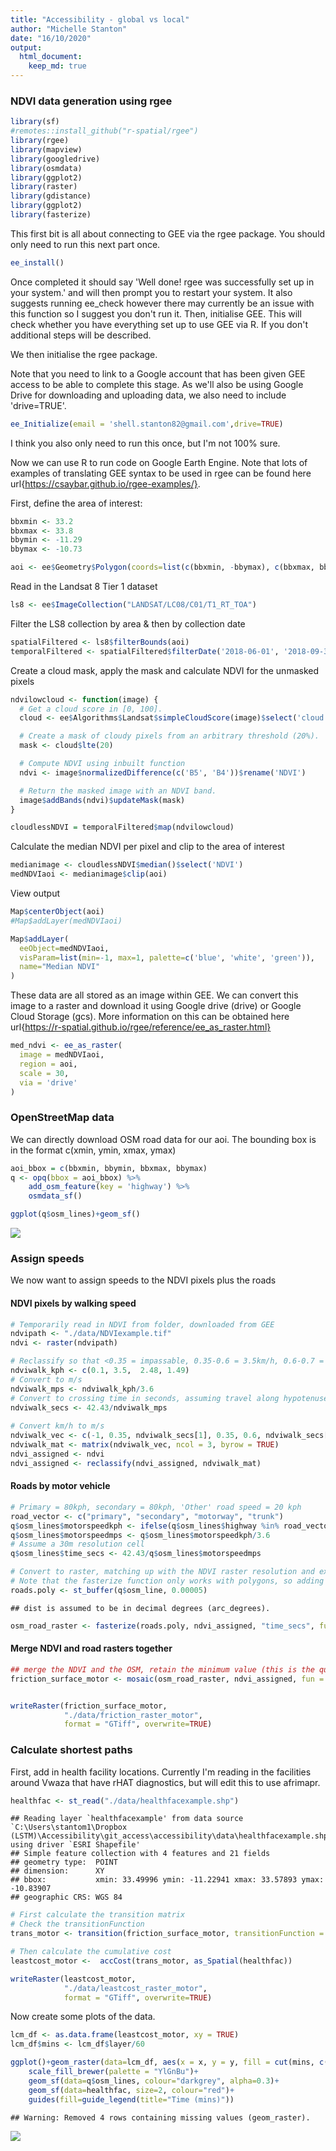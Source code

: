```yaml
---
title: "Accessibility - global vs local"
author: "Michelle Stanton"
date: "16/10/2020"
output: 
  html_document:
    keep_md: true
---
```





### NDVI data generation using rgee




```r
library(sf)
#remotes::install_github("r-spatial/rgee")
library(rgee)
library(mapview)
library(googledrive)
library(osmdata)
library(ggplot2)
library(raster)
library(gdistance)
library(ggplot2)
library(fasterize)
```

This first bit is all about connecting to GEE via the rgee package. You should only need to run this next part once. 

```r
ee_install()
```

Once completed it should say 'Well done! rgee was successfully set up in your system.' and will then prompt you to restart your system. It also suggests running ee_check however there may currently be an issue with this function so I suggest you don't run it.
Then, initialise GEE. This will check whether you have everything set up to use GEE via R. If you don't additional steps will be described.

We then initialise the rgee package. 

Note that you need to link to a Google account that has been given GEE access to be able to complete this stage. As we'll also be using Google Drive for downloading and uploading data, we also need to include 'drive=TRUE'. 




```r
ee_Initialize(email = 'shell.stanton82@gmail.com',drive=TRUE)
```

I think you also only need to run this once, but I'm not 100% sure.

Now we can use R to run code on Google Earth Engine. Note that lots of examples of translating GEE syntax to be used in rgee can be found here url{https://csaybar.github.io/rgee-examples/}.

First, define the area of interest:


```r
bbxmin <- 33.2
bbxmax <- 33.8
bbymin <- -11.29
bbymax <- -10.73
```


```r
aoi <- ee$Geometry$Polygon(coords=list(c(bbxmin, -bbymax), c(bbxmax, bbymax), c(bbxmax, bbymin), c(bbxmin, -bbymin)))
```

Read in the Landsat 8 Tier 1 dataset

```r
ls8 <- ee$ImageCollection("LANDSAT/LC08/C01/T1_RT_TOA")
```

Filter the LS8 collection by area & then by collection date


```r
spatialFiltered <- ls8$filterBounds(aoi)
temporalFiltered <- spatialFiltered$filterDate('2018-06-01', '2018-09-30')
```

Create a cloud mask, apply the mask and calculate NDVI for the unmasked pixels

```r
ndvilowcloud <- function(image) {
  # Get a cloud score in [0, 100].
  cloud <- ee$Algorithms$Landsat$simpleCloudScore(image)$select('cloud')

  # Create a mask of cloudy pixels from an arbitrary threshold (20%).
  mask <- cloud$lte(20)

  # Compute NDVI using inbuilt function
  ndvi <- image$normalizedDifference(c('B5', 'B4'))$rename('NDVI')

  # Return the masked image with an NDVI band.
  image$addBands(ndvi)$updateMask(mask)
}

cloudlessNDVI = temporalFiltered$map(ndvilowcloud)
```

Calculate the median NDVI per pixel and clip to the area of interest

```r
medianimage <- cloudlessNDVI$median()$select('NDVI')
medNDVIaoi <- medianimage$clip(aoi)
```

View output

```r
Map$centerObject(aoi)
#Map$addLayer(medNDVIaoi)

Map$addLayer(
  eeObject=medNDVIaoi,
  visParam=list(min=-1, max=1, palette=c('blue', 'white', 'green')),
  name="Median NDVI"
)
```

These data are all stored as an image within GEE. We can convert this image to a raster and download it using Google drive (drive) or Google Cloud Storage (gcs). More information on this can be obtained here url{https://r-spatial.github.io/rgee/reference/ee_as_raster.html} 


```r
med_ndvi <- ee_as_raster(
  image = medNDVIaoi,
  region = aoi,
  scale = 30,
  via = 'drive'
)
```

### OpenStreetMap data


We can directly download OSM road data for our aoi. The bounding box is in the format c(xmin, ymin, xmax, ymax)


```r
aoi_bbox = c(bbxmin, bbymin, bbxmax, bbymax)
q <- opq(bbox = aoi_bbox) %>%
    add_osm_feature(key = 'highway') %>%
    osmdata_sf()

ggplot(q$osm_lines)+geom_sf()
```

![](access_global_local_files/figure-html/osmdownload-1.png)<!-- -->

### Assign speeds
We now want to assign speeds to the NDVI pixels plus the roads

#### NDVI pixels by walking speed


```r
# Temporarily read in NDVI from folder, downloaded from GEE
ndvipath <- "./data/NDVIexample.tif"
ndvi <- raster(ndvipath)

# Reclassify so that <0.35 = impassable, 0.35-0.6 = 3.5km/h, 0.6-0.7 = 2.48km/h and > 0.7 = 1.49km/h 
ndviwalk_kph <- c(0.1, 3.5,  2.48, 1.49)
# Convert to m/s
ndviwalk_mps <- ndviwalk_kph/3.6
# Convert to crossing time in seconds, assuming travel along hypotenuse and pixel size is 30m
ndviwalk_secs <- 42.43/ndviwalk_mps
  
# Convert km/h to m/s
ndviwalk_vec <- c(-1, 0.35, ndviwalk_secs[1], 0.35, 0.6, ndviwalk_secs[2], 0.6, 0.7, ndviwalk_secs[3], 0.7, 1, ndviwalk_secs[4])
ndviwalk_mat <- matrix(ndviwalk_vec, ncol = 3, byrow = TRUE)
ndvi_assigned <- ndvi
ndvi_assigned <- reclassify(ndvi_assigned, ndviwalk_mat)
```

#### Roads by motor vehicle


```r
# Primary = 80kph, secondary = 80kph, 'Other' road speed = 20 kph
road_vector <- c("primary", "secondary", "motorway", "trunk")
q$osm_lines$motorspeedkph <- ifelse(q$osm_lines$highway %in% road_vector, 80, 20)
q$osm_lines$motorspeedmps <- q$osm_lines$motorspeedkph/3.6
# Assume a 30m resolution cell
q$osm_lines$time_secs <- 42.43/q$osm_lines$motorspeedmps

# Convert to raster, matching up with the NDVI raster resolution and extent
# Note that the fasterize function only works with polygons, so adding a buffer to the roads of ~5.5m
roads.poly <- st_buffer(q$osm_line, 0.00005)
```

```
## dist is assumed to be in decimal degrees (arc_degrees).
```

```r
osm_road_raster <- fasterize(roads.poly, ndvi_assigned, "time_secs", fun = 'min')
```

#### Merge NDVI and road rasters together


```r
## merge the NDVI and the OSM, retain the minimum value (this is the quickest cell crossing time)
friction_surface_motor <- mosaic(osm_road_raster, ndvi_assigned, fun = min, tolerance = 1)


writeRaster(friction_surface_motor,
            "./data/friction_raster_motor",
            format = "GTiff", overwrite=TRUE)
```

### Calculate shortest paths

First, add in health facility locations. Currently I'm reading in the facilities around Vwaza that have rHAT diagnostics, but will edit this to use afrimapr.


```r
healthfac <- st_read("./data/healthfacexample.shp")
```

```
## Reading layer `healthfacexample' from data source `C:\Users\stantom1\Dropbox (LSTM)\Accessibility\git_access\accessibility\data\healthfacexample.shp' using driver `ESRI Shapefile'
## Simple feature collection with 4 features and 21 fields
## geometry type:  POINT
## dimension:      XY
## bbox:           xmin: 33.49996 ymin: -11.22941 xmax: 33.57893 ymax: -10.83907
## geographic CRS: WGS 84
```


```r
# First calculate the transition matrix
# Check the transitionFunction
trans_motor <- transition(friction_surface_motor, transitionFunction = function(x){1/mean(x)}, directions=8)

# Then calculate the cumulative cost
leastcost_motor <-  accCost(trans_motor, as_Spatial(healthfac))

writeRaster(leastcost_motor,
            "./data/leastcost_raster_motor",
            format = "GTiff", overwrite=TRUE)
```
Now create some plots of the data.


```r
lcm_df <- as.data.frame(leastcost_motor, xy = TRUE)
lcm_df$mins <- lcm_df$layer/60

ggplot()+geom_raster(data=lcm_df, aes(x = x, y = y, fill = cut(mins, c(0,30,60,120,180,240,300,max(mins)))))+
    scale_fill_brewer(palette = "YlGnBu")+
    geom_sf(data=q$osm_lines, colour="darkgrey", alpha=0.3)+
    geom_sf(data=healthfac, size=2, colour="red")+
    guides(fill=guide_legend(title="Time (mins)"))
```

```
## Warning: Removed 4 rows containing missing values (geom_raster).
```

![](access_global_local_files/figure-html/unnamed-chunk-13-1.png)<!-- -->
